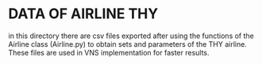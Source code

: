 # DATA OF AIRLINE THY 

in this directory there are csv files exported after using the functions of the Airline class (Airline.py) to obtain sets and parameters of the THY airline. These files are used in VNS implementation for faster results.